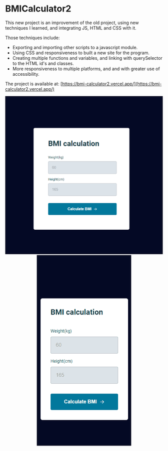 # BMICalculator2
This new project is an improvement of the old project, using new techniques I learned, and integrating JS, HTML and CSS with it.

Those techniques include:
- Exporting and importing other scripts to a javascript module.
- Using CSS and responsiveness to built a new site for the program.
- Creating multiple functions and variables, and linking with querySelector to the HTML id's and classes.
- More responsiveness to multiple platforms, and and with greater use of accessibility.

The project is available at: [https://bmi-calculator2.vercel.app/](https://bmi-calculator2.vercel.app/)

<div align="center">
<img src="./.github/image.png">
</div>

<div align="center">
<img src="./.github/gif.gif" alt="project-gif">
</div>
